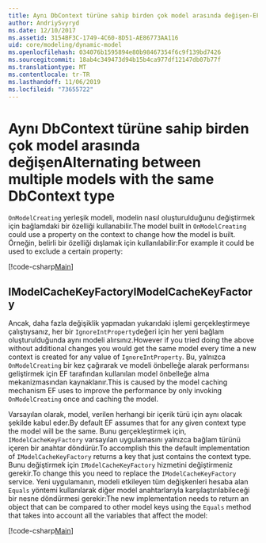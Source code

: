 ```yaml
---
title: Aynı DbContext türüne sahip birden çok model arasında değişen-EF Core
author: AndriySvyryd
ms.date: 12/10/2017
ms.assetid: 3154BF3C-1749-4C60-8D51-AE86773AA116
uid: core/modeling/dynamic-model
ms.openlocfilehash: 034076b1595894e80b98467354f6c9f139bd7426
ms.sourcegitcommit: 18ab4c349473d94b15b4ca977df12147db07b77f
ms.translationtype: MT
ms.contentlocale: tr-TR
ms.lasthandoff: 11/06/2019
ms.locfileid: "73655722"
---
```

# <a name="alternating-between-multiple-models-with-the-same-dbcontext-type"></a><span data-ttu-id="3f043-102">Aynı DbContext türüne sahip birden çok model arasında değişen</span><span class="sxs-lookup"><span data-stu-id="3f043-102">Alternating between multiple models with the same DbContext type</span></span>

<span data-ttu-id="3f043-103">`OnModelCreating` yerleşik modeli, modelin nasıl oluşturulduğunu değiştirmek için bağlamdaki bir özelliği kullanabilir.</span><span class="sxs-lookup"><span data-stu-id="3f043-103">The model built in `OnModelCreating` could use a property on the context to change how the model is built.</span></span> <span data-ttu-id="3f043-104">Örneğin, belirli bir özelliği dışlamak için kullanılabilir:</span><span class="sxs-lookup"><span data-stu-id="3f043-104">For example it could be used to exclude a certain property:</span></span>

[!code-csharp[Main](../../../samples/core/DynamicModel/DynamicContext.cs?name=Class)]

## <a name="imodelcachekeyfactory"></a><span data-ttu-id="3f043-105">IModelCacheKeyFactory</span><span class="sxs-lookup"><span data-stu-id="3f043-105">IModelCacheKeyFactory</span></span>

<span data-ttu-id="3f043-106">Ancak, daha fazla değişiklik yapmadan yukarıdaki işlemi gerçekleştirmeye çalıştıysanız, her bir `IgnoreIntProperty`değeri için her yeni bağlam oluşturulduğunda aynı modeli alırsınız.</span><span class="sxs-lookup"><span data-stu-id="3f043-106">However if you tried doing the above without additional changes you would get the same model every time a new context is created for any value of `IgnoreIntProperty`.</span></span> <span data-ttu-id="3f043-107">Bu, yalnızca `OnModelCreating` bir kez çağırarak ve modeli önbelleğe alarak performansı geliştirmek için EF tarafından kullanılan model önbelleğe alma mekanizmasından kaynaklanır.</span><span class="sxs-lookup"><span data-stu-id="3f043-107">This is caused by the model caching mechanism EF uses to improve the performance by only invoking `OnModelCreating` once and caching the model.</span></span>

<span data-ttu-id="3f043-108">Varsayılan olarak, model, verilen herhangi bir içerik türü için aynı olacak şekilde kabul eder.</span><span class="sxs-lookup"><span data-stu-id="3f043-108">By default EF assumes that for any given context type the model will be the same.</span></span> <span data-ttu-id="3f043-109">Bunu gerçekleştirmek için, `IModelCacheKeyFactory` varsayılan uygulamasını yalnızca bağlam türünü içeren bir anahtar döndürür.</span><span class="sxs-lookup"><span data-stu-id="3f043-109">To accomplish this the default implementation of `IModelCacheKeyFactory` returns a key that just contains the context type.</span></span> <span data-ttu-id="3f043-110">Bunu değiştirmek için `IModelCacheKeyFactory` hizmetini değiştirmeniz gerekir.</span><span class="sxs-lookup"><span data-stu-id="3f043-110">To change this you need to replace the `IModelCacheKeyFactory` service.</span></span> <span data-ttu-id="3f043-111">Yeni uygulamanın, modeli etkileyen tüm değişkenleri hesaba alan `Equals` yöntemi kullanılarak diğer model anahtarlarıyla karşılaştırılabileceği bir nesne döndürmesi gerekir:</span><span class="sxs-lookup"><span data-stu-id="3f043-111">The new implementation needs to return an object that can be compared to other model keys using the `Equals` method that takes into account all the variables that affect the model:</span></span>

[!code-csharp[Main](../../../samples/core/DynamicModel/DynamicModelCacheKeyFactory.cs?name=Class)]
